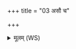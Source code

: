 +++
title = "03 असौ च"

+++
<details><summary>मूलम् (WS)</summary>

असौ च या न उर्वरादिमां तन्वं मम ।  
अथो ततस्य यच्छिरः सर्वा ता रोमशा कृधि ॥ ६ ॥
</details>